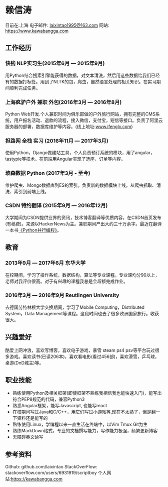 # 赖信涛

目前在:上海
电子邮件: laixintao1995@163.com
网站: https://www.kawabangga.com

## 工作经历 

### 快钱 NLP实习生(2015年6月 — 2015年9月)

用Python结合搜索引擎能获得的数据，对文本清洗，然后用这些数据给我们已经有的数据打标签。用到了NLTK的包，爬虫，自然语言处理的相关知识。在实习期间顺利完成任务。

### 上海疯驴户外 兼职 外包(2016年3月 — 2016年8月)

Python Web开发.个人兼职时间为俱乐部做的户外旅行网站，拥有完整的CMS系统，用户报名活动、退款的流程，接入微信，支付宝，短信等接口。负责了阿里云服务器的部署，数据库维护等内容。(线上地址:www.ifenglv.com)

### 担路网 全栈 实习 (2016年11月 — 2017年3月)

使用Python，Django做建站工具，个人负责预订系统的模块，用了angular， tastypie等技术。在前端用Angular实现了选座，订单等内容。

### 玻森数据 Python (2017年3月 - 至今)

维护爬虫、Mongo数据库到ES的索引。负责新的数据模块上线，从爬虫抓取、清洗、索引到前端上线。

### CSDN 特约翻译 (2015年9月 — 2016年12月)

大学期间为CSDN提供业界的资讯，技术博客翻译等优质内容，在CSDN首页发布(有稿费)。来源以HackerNews为主。兼职期间产出大约三十万余字。最近在翻译一本书[《Python并行编程》](https://github.com/laixintao/python-parallel-programming-cookbook-cn)。

## 教育 

### 2013年9月 — 2017年6月 东华大学
在校期间，学习了操作系统，数据结构，算法等专业课程。专业课均分90以上，老师对我评价很高。对于有兴趣的课程我总是会超额完成作业。

### 2016年3月 — 2016年9月 Reutlingen University
去德国劳特林根大学交换期间，学习了Mobile Computing，Distributed System，Data Management等课程。这段时间也去了很多欧洲国家旅行。收获很大。

## 兴趣爱好

酷爱上网冲浪，喜欢写博客。喜欢电子游戏，暴雪 steam ps4 psv等平台玩过很多游戏。喜欢读书(已读206本)，喜欢看电影(看过456部)，喜欢滑雪，乒乓球，桌游(DnD城主)等。

## 职业技能
- 熟练使用Python及相关框架(即使框架不熟练我相信我也能快速入门)，能写出符合PEP8规范的代码，兼容Python3
- 熟悉Angular框架，能写Javascript, 也能写react
- 在校期间写过Java和C/C++，用它们写过小游戏等,现在不太熟了，但是翻一下资料还是能写的
- 熟练使用Linux，学编程以来一直生活在终端中，以Vim Tmux Git为生
- 熟练MarkDown格式，专业的文档撰写能力，写作能力极强，频繁更新博客
- 无障碍英文读写

## 参考资料
Github: github.com/laixintao
StackOverFlow: stackoverflow.com/users/6931919/scriptboy
个人网站:https://kawabangga.com
